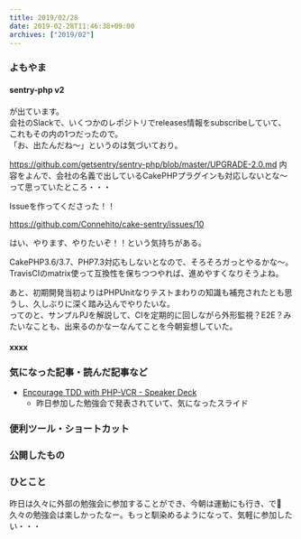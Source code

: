 ```yaml
---
title: 2019/02/28
date: 2019-02-28T11:46:38+09:00
archives: ["2019/02"]
---
```

### よもやま
#### sentry-php v2
が出ています。  
会社のSlackで、いくつかのレポジトリでreleases情報をsubscribeしていて、これもその内の1つだったので。  
「お、出たんだね〜」というのは気づいており。

https://github.com/getsentry/sentry-php/blob/master/UPGRADE-2.0.md
内容をよんで、会社の名義で出しているCakePHPプラグインも対応しないとな〜って思っていたところ・・・

Issueを作ってくださった！！

https://github.com/Connehito/cake-sentry/issues/10

はい、やります、やりたいぞ！！という気持ちがある。

CakePHP3.6/3.7、PHP7.3対応もしないとなので、そろそろガっとやるかな〜。  
TravisCIのmatrix使って互換性を保ちつつやれば、進めやすくなりそうよね。

あと、初期開発当初よりはPHPUnitなりテストまわりの知識も補充されたとも思うし、久しぶりに深く踏み込んでやりたいな。  
ってのと、サンプルPJを解説して、CIを定期的に回しながら外形監視？E2E？みたいなことも、出来るのかなーなんてことを今朝妄想していた。


#### xxxx

### 気になった記事・読んだ記事など
* [Encourage TDD with PHP\-VCR \- Speaker Deck](https://speakerdeck.com/hanhan1978/encourage-tdd-with-php-vcr?slide=37)
    * 昨日参加した勉強会で発表されていて、気になったスライド

### 便利ツール・ショートカット

### 公開したもの

### ひとこと
昨日は久々に外部の勉強会に参加することができ、今朝は運動にも行き、で🎉  
久々の勉強会は楽しかったなー。もっと馴染めるようになって、気軽に参加したい・・・
